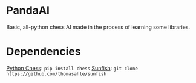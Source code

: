 # PandaAI

Basic, all-python chess AI made in the process of learning some libraries. 

# Dependencies

[Python Chess](https://python-chess.readthedocs.io/): `pip install chess`
[Sunfish](https://github.com/thomasahle/sunfish): `git clone https://github.com/thomasahle/sunfish`
